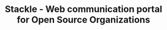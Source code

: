 ---
layout: gsoc
categories: gsoc2017
divid: stackle
title:  Stackle - Web communication portal for Open Source Organizations
description: <p>Stackle is an web communication portal aimed at providing Open Source organizations a platform to have discussions on their github projects and their issues. It provides Github intergration which allows adminstrator of an organization to create a forum thread for the particualr organization. Users signing in is able to view forums of the orgrnizations they contribute to and engage in the forum discussions.</p>
githuburl: 
requiredknowledge: NodeJS, AngularJs
possiblementors: TBD
---
